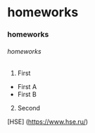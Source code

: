 # homeworks
### homeworks
###### homeworks



1. First
  + First A
  + First B
2. Second


[HSE] (https://www.hse.ru/)
